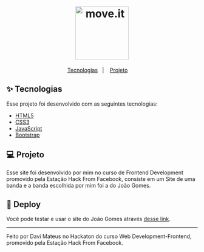 <h1 align="center">
  <img alt="move.it" title="move.it" src="https://user-images.githubusercontent.com/66326378/129458637-fd17ed99-225f-4d25-871b-4fa402ce11e2.png" height=140px weight=140px />
</h1>

<p align="center">
  <a href="#-tecnologias">Tecnologias</a>&nbsp;&nbsp;&nbsp;|&nbsp;&nbsp;&nbsp;
  <a href="#-projeto">Projeto</a>&nbsp;&nbsp;&nbsp;&nbsp;&nbsp;&nbsp;
</p>

## ✨ Tecnologias

Esse projeto foi desenvolvido com as seguintes tecnologias:

- [HTML5](https://www.devmedia.com.br/o-que-e-o-html5/25820)
- [CSS3](https://www.w3schools.com/css/)
- [JavaScript](https://developer.mozilla.org/pt-BR/docs/Web/JavaScript)
- [Bootstrap](https://getbootstrap.com)

## 💻 Projeto

Esse site foi desenvolvido por mim no curso de Frontend Development promovido pela Estação Hack From Facebook, consiste em um Site de uma banda e a banda escolhida por mim foi a do João Gomes.

## 🚀 Deploy

Você pode testar e usar o site do João Gomes através [desse link](https://site-banda-jg.vercel.app).

---

Feito por Davi Mateus no Hackaton do curso Web Development-Frontend, promovido pela Estação Hack From Facebook.
